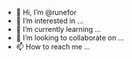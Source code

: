 - 👋 Hi, I’m @runefor
- 👀 I’m interested in ...
- 🌱 I’m currently learning ...
- 💞️ I’m looking to collaborate on ...
- 📫 How to reach me ...

<!---
runefor/runefor is a ✨ special ✨ repository because its `README.md` (this file) appears on your GitHub profile.
You can click the Preview link to take a look at your changes.
--->
